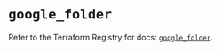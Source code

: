 # `google_folder`

Refer to the Terraform Registry for docs: [`google_folder`](https://registry.terraform.io/providers/hashicorp/google/6.24.0/docs/resources/folder).
